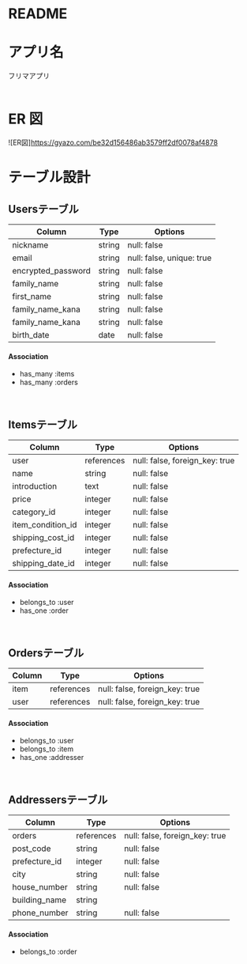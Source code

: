 # README
# アプリ名

フリマアプリ
<br>
<br>

# ER 図

![ER図]https://gyazo.com/be32d156486ab3579ff2df0078af4878

# テーブル設計

## Usersテーブル
| Column | Type       | Options                        |
| ------ | ---------- | ------------------------------ |
| nickname  | string | null: false |
| email   | string | null: false, unique: true|
| encrypted_password  | string | null: false |
| family_name  | string | null: false |
| first_name  | string | null: false |
| family_name_kana  | string | null: false |
| family_name_kana  | string | null: false |
| birth_date | date | null: false |

#### Association

- has_many :items
- has_many :orders

<br>

## Itemsテーブル
| Column | Type       | Options                        |
| ------ | ---------- | ------------------------------ |
| user             | references | null: false, foreign_key: true |
| name  | string | null: false |
| introduction  | text | null: false |
| price  | integer | null: false |
| category_id  | integer | null: false |
| item_condition_id  | integer | null: false |
| shipping_cost_id  | integer | null: false |
| prefecture_id  | integer | null: false |
| shipping_date_id  | integer | null: false |

#### Association

- belongs_to :user
- has_one :order

<br>

## Ordersテーブル
| Column | Type       | Options                        |
| ------ | ---------- | ------------------------------ |
| item  | references | null: false, foreign_key: true |
| user  | references | null: false, foreign_key: true |


#### Association

- belongs_to :user
- belongs_to :item
- has_one :addresser


<br>

## Addressersテーブル
| Column | Type       | Options                        |
| ------ | ---------- | ------------------------------ |
| orders        | references | null: false, foreign_key: true |
| post_code  | string | null: false |
| prefecture_id  | integer | null: false |
| city  | string | null: false |
| house_number  | string | null: false |
| building_name  | string |
| phone_number  | string | null: false |

#### Association

- belongs_to :order
